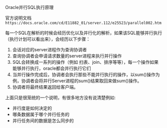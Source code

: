 Oracle并行SQL执行原理

官方说明文档`https://docs.oracle.com/cd/E11882_01/server.112/e25523/parallel002.htm`

每一个SQL在解析的时候会经历优化以及并行化的解析，如果该SQL能够并行执行（执行计划可以看出来），会经历以下步骤：

1. 会话对应的server进程作为查询协调者
2. 查询协调者会申请请求数量的server进程来执行并行操作
3. SQL会转换成一系列的操作（例如 扫表、join、排序等等），每一个操作如果能够并行执行，oracle都会并行执行它们
4. 当并行操作完成后，协调者会执行那些不能并行执行的操作，以sum()操作为例，协调者会将并行Server进程的sum()结果取回来做sum()操作。
5. 协调者将最终结果返回给客户端。



上面只是很笼统的一个说明，有很多地方没有说清楚例如:

- 并行度是如何决定的
- 哪条数据属于哪个并行任务的
- 并行任务间的数据是怎么同步的

